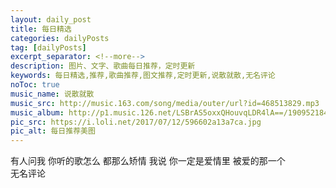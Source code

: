 ```yaml
---
layout: daily_post
title: 每日精选
categories: dailyPosts
tag: [dailyPosts]
excerpt_separator: <!--more-->
description: 图片、文字、歌曲每日推荐，定时更新
keywords: 每日精选,推荐,歌曲推荐,图文推荐,定时更新,说散就散,无名评论
noToc: true
music_name: 说散就散
music_src: http://music.163.com/song/media/outer/url?id=468513829.mp3
music_album: http://p1.music.126.net/LSBrAS5oxxQHouvqLDR4lA==/19095218439644352.jpg
pic_src: https://i.loli.net/2017/07/12/596602a13a7ca.jpg
pic_alt: 每日推荐美图
---
```


有人问我
你听的歌怎么
都那么矫情
我说
你一定是爱情里
被爱的那一个
<br/>
无名评论